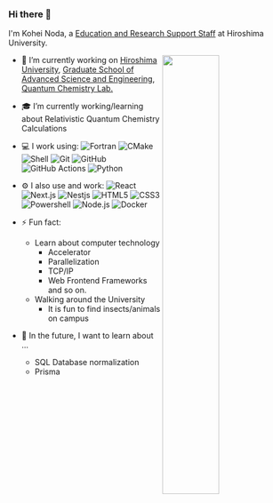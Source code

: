 ### Hi there 👋

I'm Kohei Noda, a [Education and Research Support Staff](https://www.hiroshima-u.ac.jp/jinji_seido/keiyaku/keiyaku_ninmen#:~:text=%E6%95%99%E8%82%B2%E7%A0%94%E7%A9%B6%E8%A3%9C%E5%8A%A9%E8%81%B7%E5%93%A1) at Hiroshima University.

<img align="right" width="45%" src="https://github-readme-stats-ouuan.vercel.app/api?username=kohei-noda-qcrg&theme=dark&show_icons=true" />

- 🏫 I’m currently working on [Hiroshima University](https://www.hiroshima-u.ac.jp/), [Graduate School of Advanced Science and Engineering](https://www.hiroshima-u.ac.jp/adse), [Quantum Chemistry Lab.](https://home.hiroshima-u.ac.jp/minoria/index.html)

- 🎓 I’m currently working/learning about Relativistic Quantum Chemistry Calculations

- 💻 I work using:
![Fortran](https://img.shields.io/badge/-Fortran-734F96.svg?style=plastic&logo=fortran)
![CMake](https://img.shields.io/badge/-CMake-064F8C.svg??style=plastic&logo=cmake)
![Shell](https://img.shields.io/badge/-Shell-blasck?style=plastic&logo=Shell)
![Git](https://img.shields.io/badge/-Git-black?style=plastic&logo=git)
![GitHub](https://img.shields.io/badge/-GitHub-181717?style=plastic&logo=github)
![GitHub Actions](https://img.shields.io/badge/-GitHub_actions-181717?style=plastic&logo=github-actions)
![Python](https://img.shields.io/badge/-Python-FFDF76?style=plastic&logo=Python)

- ⚙️ I also use and work:
![React](https://img.shields.io/badge/-React-282C34.svg?logo=react&style=plastic)
![Next.js](https://img.shields.io/badge/-Next.js-000000.svg?logo=next.js&style=plastic)
![Nestjs](https://img.shields.io/badge/-Nest.js-E0234E.svg?logo=nestjs&style=plastic)
![HTML5](https://img.shields.io/badge/-Html5-E34F26.svg?logo=html5&style=plastic)
![CSS3](https://img.shields.io/badge/-Css3-1572B6.svg?logo=css3&style=plastic)
![Powershell](https://img.shields.io/badge/-Powershell-5391FE.svg?logo=powershell&style=plastic)
![Node.js](https://img.shields.io/badge/-Node.js-339933.svg?logo=node.js&style=plastic)
![Docker](https://img.shields.io/badge/-Docker-1488C6.svg?logo=docker&style=plastic)

- ⚡ Fun fact:
  - Learn about computer technology
    - Accelerator
    - Parallelization
    - TCP/IP
    - Web Frontend Frameworks and so on.
  - Walking around the University
    - It is fun to find insects/animals on campus

- 🌱 In the future, I want to learn about ...
  - SQL Database normalization
  - Prisma
